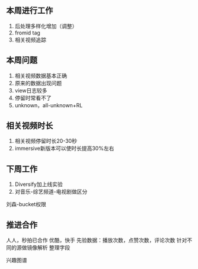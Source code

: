 ## 本周进行工作
1. 后处理多样化增加（调整）
2. fromid tag 
3. 相关视频追踪

## 本周问题
1. 相关视频数据基本正确
2. 原来的数据出现问题
3. view日志较多
4. 停留时常看不了
5. unknown，all-unknown+RL

## 相关视频时长
1. 相关视频停留时长20-30秒
2. immersive新版本可以使时长提高30%左右

## 下周工作
1. Diversify加上线实验
2. 对音乐-综艺频道-电视剧做区分

刘森-bucket权限

## 推进合作
人人，秒拍已合作
优酷，快手
先验数据：播放次数，点赞次数，评论次数
针对不同的源做镜像解析
整理字段

兴趣图谱


